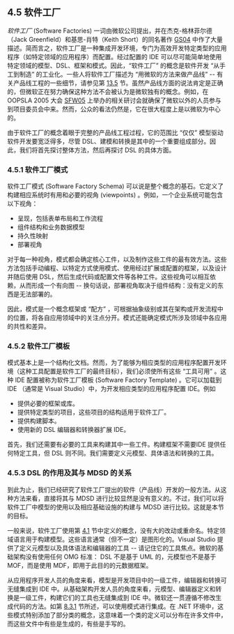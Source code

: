 ## 4.5 软件工厂
*软件工厂* (Software Factories) 一词由微软公司提出，并在杰克-格林菲尔德（Jack Greenfield）和基思-肖特（Keith Short）的同名著作 [GS04](../ref.md#gs04) 中作了大量描述。简而言之，软件工厂是一种集成开发环境，专门为高效开发特定类型的应用程序（如特定领域的应用程序）而配置。经过配置的 IDE 可以尽可能简单地使用特定领域的模型、DSL、框架和模式。因此，“软件工厂” 的概念是软件开发 “从手工到制造” 的工业化。一些人将软件工厂描述为 “用微软的方法来做产品线” -- 有关产品线工程的一些细节，请参见第 [13.5](../ch13/5.md) 节。虽然产品线方面的说法肯定是正确的，但微软正在努力确保这种方法不会被认为是微软独有的概念。例如，在 OOPSLA 2005 大会 [SFW05](../ref.md#sfw05) 上举办的相关研讨会就确保了微软以外的人员参与到项目委员会中来。然而，公众的看法仍然是，它在很大程度上是以微软为中心的。

由于软件工厂的概念着眼于完整的产品线工程过程，它的范围比 “仅仅” 模型驱动软件开发要宽泛得多，尽管 DSL、建模和转换是其中的一个重要组成部分。因此，我们将首先探讨整体方法，然后再探讨 DSL 的具体方面。

### 4.5.1 软件工厂模式
软件工厂模式 (Software Factory Schema) 可以说是整个概念的基石。它定义了构建相应系统时有用和必要的视角 (viewpoints) 。例如，一个企业系统可能包含以下视角：
- 呈现，包括表单布局和工作流程 
- 组件结构和业务数据模型
- 持久性映射
- 部署视角

对于每一种视角，模式都会确定核心工件，以及制作这些工件的最有效方法。这些方法包括手动编程、以特定方式使用模式、使用经过扩展或配置的框架，以及设计并随后使用 DSL，然后生成代码或配置文件等各种工件。这些视角可以相互依赖，从而形成一个有向图 -- 换句话说，部署视角取决于组件结构：没有定义的东西是无法部署的。

因此，模式是一个概念框架或 “配方” ，可根据抽象级别或其在架构或开发流程中的位置，将各自应用领域中的关注点分开。模式还能确定模式所涉及领域中各应用的共性和差异。

### 4.5.2 软件工厂模板
模式基本上是一个结构化文档。然而，为了能够为相应类型的应用程序配置开发环境（这种工具配置是软件工厂的最终目标），我们必须使所有这些 “工具可用” 。这种 IDE 配置被称为软件工厂模板 (Software Factory Template) 。它可以加载到 IDE （通常是 Visual Studio）中，为开发相应类型的应用程序配置 IDE。例如
- 提供必要的框架或库。
- 提供特定类型的项目，这些项目的结构适用于软件工厂。
- 提供构建脚本。
- 使用新的 DSL 编辑器和转换器扩展 IDE。

首先，我们还需要有必要的工具来构建其中一些工件。构建框架不需要IDE 提供任何特定工具，但 DSL 则不同。我们需要定义元模型、具体语法和转换的工具。

### 4.5.3 DSL 的作用及其与 MDSD 的关系
到此为止，我们已经研究了软件工厂提出的软件（产品线）开发的一般方法。从这种方法来看，直接将其与 MDSD 进行比较显然是没有意义的。不过，我们可以将软件工厂中模型的使用以及相应基础设施的构建与 MDSD 进行比较。这就是本节的目标。

一般来说，软件工厂使用第 [4.1](../ch4/1.md) 节中定义的概念，没有大的改动或重命名。特定领域语言用于构建模型。这些语言通常（但不一定）是图形化的。Visual Studio 提供了定义元模型以及具体语法和编辑器的工具 -- 请记住它的工具焦点。微软的基础架构没有使用任何 OMG 标准： DSL 不是基于 UML 的，元模型也不是基于 MOF，而是使用 MDF，即用于此目的的元数据框架。

从应用程序开发人员的角度来看，模型是开发项目中的一级工件，编辑器和转换可无缝集成到 IDE 中。从基础架构开发人员的角度来看，元模型、编辑器定义和转换是一级工件，构建它们的工具也无缝集成到 IDE 中。微软还一贯遵循不修改生成代码的方法。如第 [8.3.1](../ch8/3.md#831-生成代码与人工部分的显式集成) 节所述，可以使用模式进行集成。在 .NET 环境中，这些模式特别添加了部分类的概念，这意味着一个类的定义可以分布在许多文件中，而这些文件中有些是生成的，有些是手写的。
